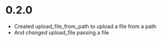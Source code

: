 # 0.2.0

* Created upload_file_from_path to upload a file from a path
* And *changed* upload_file passing a file
